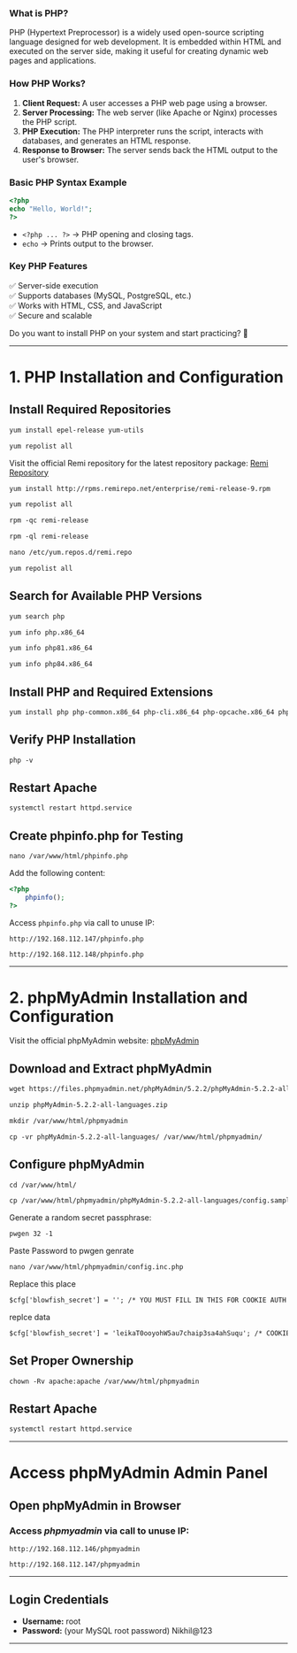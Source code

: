 ### **What is PHP?**  
PHP (Hypertext Preprocessor) is a widely used open-source scripting language designed for web development. It is embedded within HTML and executed on the server side, making it useful for creating dynamic web pages and applications.

### **How PHP Works?**  
1. **Client Request:** A user accesses a PHP web page using a browser.  
2. **Server Processing:** The web server (like Apache or Nginx) processes the PHP script.  
3. **PHP Execution:** The PHP interpreter runs the script, interacts with databases, and generates an HTML response.  
4. **Response to Browser:** The server sends back the HTML output to the user's browser.  

### **Basic PHP Syntax Example**  
```php
<?php
echo "Hello, World!";
?>
```
- `<?php ... ?>` → PHP opening and closing tags.  
- `echo` → Prints output to the browser.  

### **Key PHP Features**  
✅ Server-side execution  
✅ Supports databases (MySQL, PostgreSQL, etc.)  
✅ Works with HTML, CSS, and JavaScript  
✅ Secure and scalable  

Do you want to install PHP on your system and start practicing? 🚀

---

# 1. PHP Installation and Configuration

## Install Required Repositories
```apache
yum install epel-release yum-utils
```
```apache
yum repolist all
```
Visit the official Remi repository for the latest repository package:
[Remi Repository](https://rpms.remirepo.net/)

```apache
yum install http://rpms.remirepo.net/enterprise/remi-release-9.rpm
```
```apache
yum repolist all
```
```apache
rpm -qc remi-release
```
```apache
rpm -ql remi-release
```
```apache
nano /etc/yum.repos.d/remi.repo
```
```apache
yum repolist all
```

## Search for Available PHP Versions
```apache
yum search php
```
```apache
yum info php.x86_64
```
```apache
yum info php81.x86_64
```
```apache
yum info php84.x86_64
```

## Install PHP and Required Extensions
```apache
yum install php php-common.x86_64 php-cli.x86_64 php-opcache.x86_64 php-gd.x86_64 php-curl php-mysqlnd.x86_64 php-xml.x86_64 php-mbstring.x86_64 php-pear php-mbstring php-pecl-http php-session
```

## Verify PHP Installation
```apache
php -v
```

## Restart Apache
```apache
systemctl restart httpd.service
```

## Create phpinfo.php for Testing
```apache
nano /var/www/html/phpinfo.php
```
Add the following content:
```php
<?php
    phpinfo();
?>
```
Access `phpinfo.php` via call to unuse IP:
```
http://192.168.112.147/phpinfo.php
```
```
http://192.168.112.148/phpinfo.php
```
---

# 2. phpMyAdmin Installation and Configuration

Visit the official phpMyAdmin website:
[phpMyAdmin](https://www.phpmyadmin.net/) 

## Download and Extract phpMyAdmin
```apache
wget https://files.phpmyadmin.net/phpMyAdmin/5.2.2/phpMyAdmin-5.2.2-all-languages.zip
```
```apache
unzip phpMyAdmin-5.2.2-all-languages.zip
```
```apache
mkdir /var/www/html/phpmyadmin
```
```apache
cp -vr phpMyAdmin-5.2.2-all-languages/ /var/www/html/phpmyadmin/
```

## Configure phpMyAdmin
```apache
cd /var/www/html/
```
```apache
cp /var/www/html/phpmyadmin/phpMyAdmin-5.2.2-all-languages/config.sample.inc.php /var/www/html/phpmyadmin/config.inc.php
```
Generate a random secret passphrase:
```apache
pwgen 32 -1
```

Paste Password to pwgen genrate
```apache
nano /var/www/html/phpmyadmin/config.inc.php
```
Replace this place
```apache
$cfg['blowfish_secret'] = ''; /* YOU MUST FILL IN THIS FOR COOKIE AUTH! */
```
replce data
```apache
$cfg['blowfish_secret'] = 'leikaT0ooyohW5au7chaip3sa4ahSuqu'; /* COOKIE AUTH ENCRYPTION KEY */

```
## Set Proper Ownership
```apache
chown -Rv apache:apache /var/www/html/phpmyadmin
```

## Restart Apache
```apache
systemctl restart httpd.service
```

---

# Access phpMyAdmin Admin Panel

## Open phpMyAdmin in Browser

### Access *phpmyadmin* via call to unuse IP:
```
http://192.168.112.146/phpmyadmin
```
```
http://192.168.112.147/phpmyadmin
```
---

## Login Credentials
- **Username:** root
- **Password:** (your MySQL root password) Nikhil@123

---

